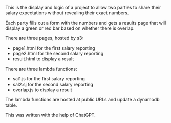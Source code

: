 This is the display and logic of a project to allow two parties to share their salary expectations without revealing their exact numbers. 

Each party fills out a form with the numbers and gets a results page that will display a green or red bar based on whether there is overlap.

There are three pages, hosted by s3:

* page1.html for the first salary reporting
* page2.html for the second salary reporting
* result.html to display a result

There are three lambda functions:

* sal1.js for the first salary reporting
* sal2.sj for the second salary reporting
* overlap.js to display a result

The lambda functions are hosted at public URLs and update a dynamodb table.

This was written with the help of ChatGPT.
